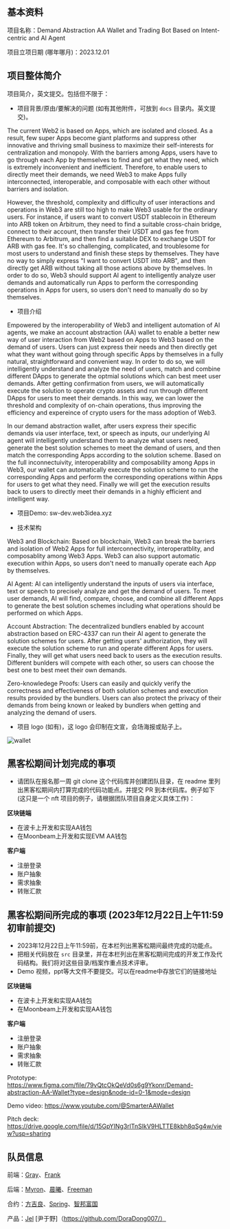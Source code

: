 ## 基本资料

项目名称：Demand Abstraction AA Wallet and Trading Bot Based on Intent-centric and AI Agent

项目立项日期 (哪年哪月)：2023.12.01

## 项目整体简介

项目简介，英文提交。包括但不限于：
- 项目背景/原由/要解决的问题 (如有其他附件，可放到 `docs` 目录内。英文提交)。

The current Web2 is based on Apps, which are isolated and closed. As a result, few super Apps become giant platforms and suppress other innovative and thriving small business to maximize their self-interests for centralization and monopoly. With the barriers among Apps, users have to go through each App by themselves to find and get what they need, which is extremely inconvenient and inefficient. Therefore, to enable users to directly meet their demands, we need Web3 to make Apps fully interconnected, interoperable, and composable with each other without barriers and isolation.

However, the threshold, complexity and difficulty of user interactions and operations in Web3 are still too high to make Web3 usable for the ordinary users. For instance, if users want to convert USDT stablecoin in Ethereum into ARB token on Arbitrum, they need to find a suitable cross-chain bridge, connect to their account, then transfer their USDT and gas fee from Ethereum to Arbitrum, and then find a suitable DEX to exchange USDT for ARB with gas fee. It's so challenging, complicated, and troublesome for most users to understand and finish these steps by themselves. They have no way to simply express "I want to convert USDT into ARB",  and then directly get ARB without taking all those actions above by themselves. In order to do so, Web3 should support AI agent to intelligently analyze user demands and automatically run Apps to perform the corresponding operations in Apps for users, so users don't need to manually do so by themselves. 

- 项目介绍

Empowered by the interoperability of Web3 and intelligent automation of AI agents, we make an account abstraction (AA) wallet to enable a better new way of user interaction from Web2 based on Apps to Web3 based on the demand of users. Users can just express their needs and then directly get what they want without going through specific Apps by themselves in a fully natural, straightforward and convenient way. In order to do so, we will intelligently understand and analyze the need of users, match and combine different DApps to generate the optmial solutions which can best meet user demands. After getting confirmation from users, we will automatically execute the solution to operate crypto assets and run through different DApps for users to meet their demands. In this way, we can lower the threshold and complexity of on-chain operations, thus improving the efficiency and expereince of crypto users for the mass adoption of Web3.

In our demand abstraction wallet, after users express their specific demands via user interface, text, or speech as inputs, our underlying AI agent will intelligently understand them to analyze what users need, generate the best solution schemes to meet the demand of users, and then match the corresponding Apps according to the solution scheme. Based on the full inconnectuivity, interoperability and composability among Apps in Web3, our wallet can automatically execute the solution scheme to run the corresponding Apps and perform the corresponding operations within Apps for users to get what they need. Finally we will get the execution results back to users to directly meet their demands in a highly efficient and intelligent way.

- 项目Demo: sw-dev.web3idea.xyz

- 技术架构

Web3 and Blockchain: Based on blockchain, Web3 can break the barriers and isolation of Web2 Apps for full interconnectivity, interoperatblity, and composablity among Web3 Apps. Web3 can also support automatic execution within Apps, so users don't need to manually operate each App by themselves.

AI Agent: AI can intelligently understand the inputs of users via interface, text or speech to precisely analyze and get the demand of users. To meet user demands, AI will find, compare, choose, and combine all different Apps to generate the best solution schemes including what operations should be performed on which Apps.

Account Abstraction: The decentralized bundlers enabled by account abstraction based on ERC-4337 can run their AI agent to generate the solution schemes for users. After getting users' authorization, they will execute the solution scheme to run and operate different Apps for users. Finally, they will get what users need back to users as the execution results. Different bunlders will compete with each other, so users can choose the best one to best meet their own demands.

Zero-knowledege Proofs: Users can easily and quickly verify the correctness and effectiveness of both solution schemes and execution results provided by the bundlers. Users can also protect the privacy of their demands from being known or leaked by bundlers when getting and analyzing the demand of users.

- 项目 logo (如有)，这 logo 会印制在文宣，会场海报或贴子上。

![wallet](https://github.com/smarterwallet/hackathon-2023-winter/assets/110052573/d491ff3b-2a5c-41ac-ac27-60332f6448c2)


## 黑客松期间计划完成的事项

- 请团队在报名那一周 git clone 这个代码库并创建团队目录，在 readme 里列出黑客松期间内打算完成的代码功能点。并提交 PR 到本代码库。例子如下 (这只是一个 nft 项目的例子，请根据团队项目自身定义具体工作)：

**区块链端**
  - 在波卡上开发和实现AA钱包
  - 在Moonbeam上开发和实现EVM AA钱包

**客户端**
  - 注册登录
  - 账户抽象
  - 需求抽象
  - 转账汇款


## 黑客松期间所完成的事项 (2023年12月22日上午11:59初审前提交)

- 2023年12月22日上午11:59前，在本栏列出黑客松期间最终完成的功能点。
- 把相关代码放在 `src` 目录里，并在本栏列出在黑客松期间完成的开发工作及代码结构。我们将对这些目录/档案作重点技术评审。
- Demo 视频，ppt等大文件不要提交。可以在readme中存放它们的链接地址

**区块链端**
  - 在波卡上开发和实现AA钱包
  - 在Moonbeam上开发和实现AA钱包

**客户端**
  - 注册登录
  - 账户抽象
  - 需求抽象
  - 转账汇款

Prototype: https://www.figma.com/file/79vQtcOkQeVd0s6g9Ykonr/Demand-abstraction-AA-Wallet?type=design&node-id=0-1&mode=design

Demo video: https://www.youtube.com/@SmarterAAWallet

Pitch deck: https://drive.google.com/file/d/15GpYINg3rlTnSIkV9HLTTE8kbh8qSg4w/view?usp=sharing

## 队员信息

前端：[Gray](https://github.com/GrayJyy)、[Frank](https://github.com/frankda)

后端：[Myron](https://github.com/zhangzhishun)、[晨曦](https://github.com/ShadowDawnme)、[Freeman](https://github.com/StrFreeman)

合约：[方吉良](https://github.com/ericfjl)、[Spring](https://github.com/fospring)、[智邦富国](https://github.com/DOGEOFDOGE/DDOGE)

产品：[Jel](https://github.com/mryings) [尹于野]（https://github.com/DoraDong007/）

